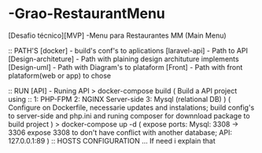 # -Grao-RestaurantMenu
[Desafio técnico][MVP] -Menu para Restaurantes MM (Main Menu)

:: PATH'S
  [docker] - build's conf's to aplications
  [laravel-api] - Path to API
  [Design-architeture] - Path with plaining design archituture implements
  [Design-uml] - Path with Diagram's to plataform 
  [Front] - Path with front plataform(web or app) to chose

:: RUN
  [API] - Runing API
    > docker-compose build
      ( Build a API project using :: 
        1: PHP-FPM
        2: NGINX Server-side
        3: Mysql (relational DB) )
      ( Configure on Dockerfile, necessarie updates and instalations; build config's to server-side and php.ini
        and runing composer for downnload package to build project )
    > docker-compose up -d 
      ( expose ports:
        Mysql: 3308 -> 3306  expose 3308 to don't have conflict with another database;
        API: 127.0.0.1:89 )
:: HOSTS CONFIGURATION
  ... If need i explain that
